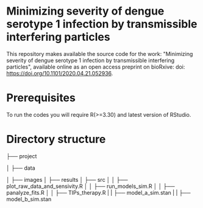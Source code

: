 # Minimizing severity of dengue serotype 1 infection by transmissible interfering particles

This repository makes available the source code for the work: "Minimizing severity of dengue serotype 1 infection by transmissible interfering particles", available online as an open access preprint on bioRxive: doi: https://doi.org/10.1101/2020.04.21.052936.

# Prerequisites

To run the codes you will require R(>=3.30) and latest version of RStudio.

# Directory structure

├── project

│   ├── data

│   ├── images
│   ├── results
│   ├── src
│   │   ├── plot_raw_data_and_sensivity.R
│   │   ├── run_models_sim.R
│   │   ├── panalyze_fits.R
│   │   ├── TIPs_therapy.R
|   |   ├── model_a_sim.stan
|   |   ├── model_b_sim.stan

